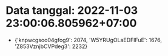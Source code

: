 # Data tanggal: 2022-11-03 23:00:06.805962+07:00

* {'knpwcgsoo04gfog9': 2074, 'W5YRUgOLaEDFIFuE': 1676, 'Z853VznjbCVPdeg3': 2232}
